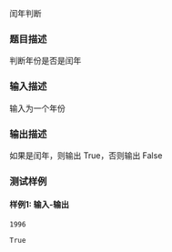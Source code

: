 闰年判断

### 题目描述

判断年份是否是闰年

### 输入描述

输入为一个年份

### 输出描述

如果是闰年，则输出 True，否则输出 False

### 测试样例

#### 样例1: 输入-输出

```
1996
```

```
True
```

